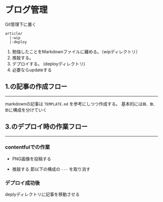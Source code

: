 # ブログ管理

Git管理下に置く
```
article/
  |-wip
  |-deploy
```

1. 勉強したことをMarkdownファイルに纏める。（wipディレクトリ）
2. 推敲する。
3. デプロイする。 (deployディレクトリ)
4. 必要ならupdateする

## 1.の記事の作成フロー
---

markdownの記事は `TEMPLATE.md` を参考にしつつ作成する。
基本的には`題、章、節`に構成を分けていく

## 3.のデプロイ時の作業フロー
---
### contentfulでの作業
- PNG画像を投稿する

- 推敲する
節以下の構成の
`---` を取り消す

### デプロイ成功後
deplyディレクトリに記事を移動させる
